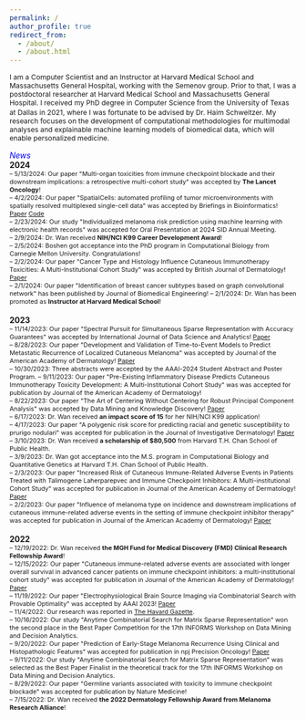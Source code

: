 ```yaml
---
permalink: /
author_profile: true
redirect_from: 
  - /about/
  - /about.html
---
```

<span style="font-size:0.87em;">
I am a Computer Scientist and an Instructor at Harvard Medical School and Massachusetts General Hospital, working with the Semenov group.
Prior to that, I was a postdoctoral researcher at Harvard Medical School and Massachusetts General Hospital. 
I received my PhD degree in Computer Science from the University of Texas at Dallas in 2021, 
where I was fortunate to be advised by Dr. Haim Schweitzer.</span>           

<span style="font-size:0.87em;">
My research focuses on the development of computational methodologies for multimodal analyses and explainable machine learning models of biomedical data, which will enable personalized medicine.</span>     

<span style="color:blue">*News*</span>    
**2024**         
<span style="font-size:0.78em;">
– 5/13/2024: Our paper "Multi-organ toxicities from immune checkpoint blockade and their downstream implications: a retrospective multi-cohort study" was accepted by **The Lancet Oncology**!       
– 4/2/2024: Our paper "SpatialCells: automated profiling of tumor microenvironments with spatially resolved multiplexed single-cell data" was accepted by Briefings in Bioinformatics! [Paper](https://academic.oup.com/bib/article/25/3/bbae189/7663435) [Code](https://semenovlab.github.io/SpatialCells/)        
– 2/23/2024: Our study "Individualized melanoma risk prediction using machine learning with electronic health records" was accepted for Oral Presentation at 2024 SID Annual Meeting.          
– 2/9/2024: Dr. Wan received **NIH/NCI K99 Career Development Award**!        
– 2/5/2024: Boshen got acceptance into the PhD program in Computational Biology from Carnegie Mellon University. Congratulations!    
– 2/2/2024: Our paper "Cancer Type and Histology Influence Cutaneous Immunotherapy Toxicities: A Multi-Institutional Cohort Study" was accepted by British Journal of Dermatology! [Paper](https://academic.oup.com/bjd/advance-article-abstract/doi/10.1093/bjd/ljae053/7608988)    
– 2/1/2024: Our paper "Identification of breast cancer subtypes based on graph convolutional network" has been published by Journal of Biomedical Engineering!
– 2/1/2024: Dr. Wan has been promoted as **Instructor at Harvard Medical School**!    
</span>      
**2023**    
<span style="font-size:0.78em;">
– 11/14/2023: Our paper "Spectral Pursuit for Simultaneous Sparse Representation with Accuracy Guarantees" was accepted by International Journal of Data Science and Analytics! [Paper](https://link.springer.com/article/10.1007/s41060-023-00480-y)    
– 8/28/2023: Our paper "Development and Validation of Time-to-Event Models to Predict Metastatic Recurrence of Localized Cutaneous Melanoma" was accepted by Journal of the American Academy of Dermatology! [Paper](https://www.sciencedirect.com/science/article/pii/S0190962223028815)    
– 10/30/2023: Three abstracts were accepted by the AAAI-2024 Student Abstract and Poster Program.
– 9/11/2023: Our paper "Pre-Existing Inflammatory Disease Predicts Cutaneous Immunotherapy Toxicity Development: A Multi-Institutional Cohort Study" was was accepted for publication by Journal of the American Academy of Dermatology!     
– 8/22/2023: Our paper "The Art of Centering Without Centering for Robust Principal Component Analysis" was accepted by Data Mining and Knowledge Discovery! [Paper](https://link.springer.com/article/10.1007/s10618-023-00976-y)    
– 6/17/2023: Dr. Wan received **an impact score of 15** for her NIH/NCI K99 application!      
– 4/17/2023: Our paper "A polygenic risk score for predicting racial and genetic susceptibility to prurigo nodulari" was accepted for publication in the Journal of Investigative Dermatology! [Paper](https://www.sciencedirect.com/science/article/abs/pii/S0022202X23021255)    
– 3/10/2023: Dr. Wan received **a scholarship of $80,500** from Harvard T.H. Chan School of Public Health.    
– 3/9/2023: Dr. Wan got acceptance into the M.S. program in Computational Biology and Quantitative Genetics at Harvard T.H. Chan School of Public Health.    
– 2/3/2023: Our paper "Increased Risk of Cutaneous Immune-Related Adverse Events in Patients Treated with Talimogene Laherparepvec and Immune Checkpoint Inhibitors: A Multi-institutional Cohort Study" was accepted for publication in Journal of the American Academy of Dermatology! [Paper](https://www.sciencedirect.com/science/article/abs/pii/S0190962223002682)       
– 2/2/2023: Our paper "Influence of melanoma type on incidence and downstream implications of cutaneous immune-related adverse events in the setting of immune checkpoint inhibitor therapy" was accepted for publication in Journal of the American Academy of Dermatology! [Paper](https://www.sciencedirect.com/science/article/abs/pii/S0190962223002049)          
</span>      
**2022**    
<span style="font-size:0.78em;">
– 12/19/2022: Dr. Wan received **the MGH Fund for Medical Discovery (FMD) Clinical Research Fellowship Award**!     
– 12/15/2022: Our paper "Cutaneous immune-related adverse events are associated with longer overall survival in advanced cancer patients on immune checkpoint inhibitors: a multi-institutional cohort study" was accepted for publication in Journal of the American Academy of Dermatology! [Paper](https://www.sciencedirect.com/science/article/pii/S0190962223001536)   
– 11/19/2022: Our paper "Electrophysiological Brain Source Imaging via Combinatorial Search with Provable Optimality" was accepted by AAAI 2023! [Paper](https://ojs.aaai.org/index.php/AAAI/article/view/26471)     
– 11/4/2022: Our research was reported in [The Havard Gazette](https://news.harvard.edu/gazette/story/2022/11/ai-tool-predicts-melanoma-survivors-risk-of-recurrence/).       
– 10/16/2022: Our study "Anytime Combinatorial Search for Matrix Sparse Representation" won the second place in the Best Paper Competition for the 17th INFORMS Workshop on Data Mining and Decision Analytics.    
– 9/20/2022: Our paper "Prediction of Early-Stage Melanoma Recurrence Using Clinical and Histopathologic Features" 
was accepted for publication in npj Precision Oncology! [Paper](https://www.nature.com/articles/s41698-022-00321-4)      
– 9/11/2022: Our study "Anytime Combinatorial Search for Matrix Sparse Representation" was selected as the Best Paper Finalist in the theoretical track for the 17th INFORMS Workshop on Data Mining and Decision Analytics.     
– 8/29/2022:  Our paper "Germline variants associated with toxicity to immune checkpoint blockade" was accepted for publication by Nature Medicine!      
– 7/15/2022:  Dr. Wan received **the 2022 Dermatology Fellowship Award from Melanoma Research Alliance**!      
</span> 
